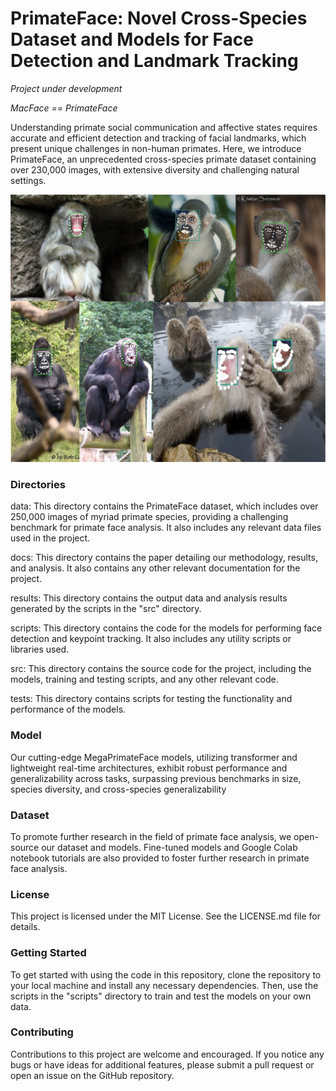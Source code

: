 # PrimateFace: Novel Cross-Species Dataset and Models for Face Detection and Landmark Tracking

*Project under development*

*MacFace == PrimateFace*

Understanding primate social communication and affective states requires accurate and efficient detection and tracking of facial landmarks, which present unique challenges in non-human primates. Here, we introduce PrimateFace, an unprecedented cross-species primate dataset containing over 230,000 images, with extensive diversity and challenging natural settings.

![MacFace samples](docs/visual-aids/macface_readme_sample.png)

### Directories
data: This directory contains the PrimateFace dataset, which includes over 250,000 images of myriad primate species, providing a challenging benchmark for primate face analysis. It also includes any relevant data files used in the project.

docs: This directory contains the paper detailing our methodology, results, and analysis. It also contains any other relevant documentation for the project.

results: This directory contains the output data and analysis results generated by the scripts in the "src" directory.

scripts: This directory contains the code for the models for performing face detection and keypoint tracking. It also includes any utility scripts or libraries used.

src: This directory contains the source code for the project, including the models, training and testing scripts, and any other relevant code.

tests: This directory contains scripts for testing the functionality and performance of the models.

### Model
Our cutting-edge MegaPrimateFace models, utilizing transformer and lightweight real-time architectures, exhibit robust performance and generalizability across tasks, surpassing previous benchmarks in size, species diversity, and cross-species generalizability

### Dataset
To promote further research in the field of primate face analysis, we open-source our dataset and models. Fine-tuned models and Google Colab notebook tutorials are also provided to foster further research in primate face analysis.

### License
This project is licensed under the MIT License. See the LICENSE.md file for details.

### Getting Started
To get started with using the code in this repository, clone the repository to your local machine and install any necessary dependencies. Then, use the scripts in the "scripts" directory to train and test the models on your own data.

### Contributing
Contributions to this project are welcome and encouraged. If you notice any bugs or have ideas for additional features, please submit a pull request or open an issue on the GitHub repository.
